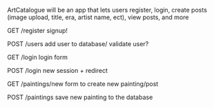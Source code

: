 ArtCatalogue will be an app that lets users register, login,  create posts (image upload, title, era, artist name, ect), view posts, and more

GET /register
    signup!

POST /users
    add user to database/ validate user?

GET /login
    login form

POST /login
    new session + redirect

GET /paintings/new
    form to create new painting/post

POST /paintings
    save new painting to the database